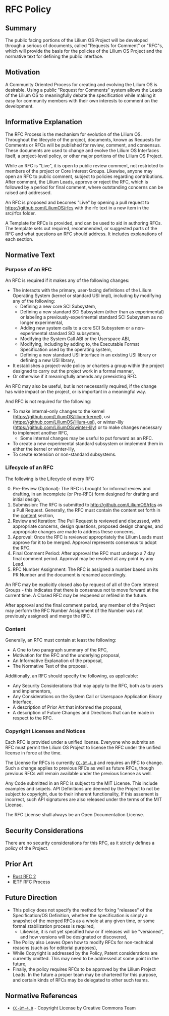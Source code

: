 # RFC Policy

## Summary

The public facing portions of the Lilium OS Project will be developed through a serious of documents, called "Requests for Comment" or "RFC"s, which will provide the basis for the policies of the Lilium OS Project and the normative text for defining the public interface.

## Motivation

A Community Oriented Process for creating and evolving the Lilium OS is desirable. Using a public "Request for Comments" system allows the Leads of the Lilium OS to meaningfully debate the specification while making it easy for community members with their own interests to comment on the development.

## Informative Explanation

The RFC Process is the mechanism for evolution of the Lilium OS. Throughout the lifecycle of the project, documents, known as Requests for Comments or RFCs will be published for review, comment, and consensus. These documents are used to change and evolve the Lilium OS Interfaces itself, a project-level policy, or other major portions of the Lilium OS Project.

While an RFC is "Live", it is open to public review comment, not restricted to members of the project or Core Interest Groups. Likewise, anyone may open an RFC to public comment, subject to policies regarding contributions. After comment, the Lilium Leads, approve or reject the RFC, which is followed by a period for final comment, where outstanding concerns can be raised and addressed.

An RFC is proposed and becomes "Live" by opening a pull request to https://github.com/LiliumOS/rfcs with the rfc text in a new item in the src/rfcs folder.

A Template for RFCs is provided, and can be used to aid in authoring RFCs. The template sets out required, recommended, or suggested parts of the RFC and what questions an RFC should address. It includes explanations of each section.

## Normative Text

### Purpose of an RFC

An RFC is required if it makes any of the following changes:
* The interacts with the primary, user-facing definitions of the Lilium Operating System (kernel or standard USI impl), including by modifying any of the following:
    * Defining a new core SCI Subsystem,
    * Defining a new standard SCI Subsystem (other than as experimental) or labeling a previously-experimental standard SCI Subsystem as no longer experimental,
    * Adding new system calls to a core SCI Subsystem or a non-experimental standard SCI subsystem,
    * Modifying the System Call ABI or the Userspace ABI,
    * Modifying, including by adding to, the Executable Format Specification used by the operating system,
    * Defining a new standard USI interface in an existing USI library or defining a new USI library,
* It establishes a project-wide policy or charters a group within the project designed to carry out the project work in a formal manner,
* Or otherwise if it meaningfully amends any preexisting RFC.

An RFC may also be useful, but is not necessarily required, if the change has wide impact on the project, or is important in a meaningful way.

And RFC is not required for the following:
* To make internal-only changes to the kernel (<https://github.com/LiliumOS/lilium-kernel>), usi (<https://github.com/LiliumOS/lilium-usi>), or winter-lily (<https://github.com/LiliumOS/winter-lily>) or to make changes necessary to implement another RFC,
    * Some internal changes may be useful to put forward as an RFC.
* To create a new experimental standard subsystem or implement them in either the kernel or winter-lily,
* To create extension or non-standard subsystems.

### Lifecycle of an RFC

The following is the Lifecycle of every RFC

0. Pre-Review (Optional): The RFC is brought for informal review and drafting, in an incomplete (or Pre-RFC) form designed for drafting and initial design,
1. Submission: The RFC is submitted to <http://github.com/LiliumOS/rfcs> as a Pull Request. Generally, the RFC must contain the content set forth in the [content](#content) section,
2. Review and Iteration: The Pull Request is reviewed and discussed, with appropriate concerns, design questions, proposed design changes, and appropriate changes are made to address these concerns, 
3. Approval: Once the RFC is reviewed appropriately the Lilium Leads must approve for it to be merged. Approval represents consensus to adopt the RFC.
4. Final Comment Period: After approval the RFC must undergo a 7 day final comment period. Approval may be revoked at any point by any Lead.
4. RFC Number Assignment: The RFC is assigned a number based on its PR Number and the document is renamed accordingly.

An RFC may be explicitly closed also by request of all of the Core Interest Groups - this indicates that there is consensus not to move forward at the current time. A Closed RFC may be reopened or refiled in the future.

After approval and the final comment period, any member of the Project may perform the RFC Number Assignment (if the Number was not previously assigned) and merge the RFC.

### Content

Generally, an RFC must contain at least the following:
* A One to two paragraph summary of the RFC,
* Motivation for the RFC and the underlying proposal,
* An Informative Explanation of the proposal,
* The Normative Text of the proposal.

Additionally, an RFC should specify the following, as applicable:
* Any Security Considerations that may apply to the RFC, both as to users and implementors,
* Any Considerations on the System Call or Userspace Application Binary Interface,
* A description of Prior Art that informed the proposal,
* A description of Future Changes and Directions that can be made in respect to the RFC.

### Copyright Licenses and Notices

Each RFC is provided under a unified license. Everyone who submits an RFC must permit the Lilium OS Project to license the RFC under the unified license in force at the time. 

The License for RFCs is currently [`CC-BY-4.0`] and requires an RFC to change. 
Such a change applies to previous RFCs as well as future RFCs, though previous RFCs will remain available under the previous license as well.

Any Code submitted in an RFC is subject to the MIT License. This include examples and snipets. 
API Definitions are deemed by the Project to not be subject to copyright, due to their inherent functionality, 
If this assement is incorrect, such API signatures are also released under the terms of the MIT License.

The RFC License shall always be an Open Documentation License.

## Security Considerations

There are no security considerations for this RFC, as it strictly defines a policy of the Project.

## Prior Art

* [Rust RFC 2](https://rust-lang.github.io/rfcs/0002-rfc-process.html)
* IETF RFC Process

## Future Direction

* This policy does not specify the method for fixing "releases" of the Specification/OS Definition, whether the specification is simply a snapshot of the merged RFCs as a whole at any given time, or some formal stabilization process is required,
    * Likewise, it is not yet specified how or if releases will be "versioned", and how versions will be designated or discovered,
* The Policy also Leaves Open how to modify RFCs for non-technical reasons (such as for editorial purposes),
* While Copyright is addressed by the Policy, Patent considerations are currently omitted. This may need to be addressed at some point in the future,
* Finally, the policy requires RFCs to be approved by the Lilium Project Leads. In the future a proper team may be chartered for this purpose, and certain kinds of RFCs may be delegated to other such teams.

## Normative References

- [`CC-BY-4.0`] - Copyright License by Creative Commons Team


[`CC-BY-4.0`]: <https://creativecommons.org/licenses/by/4.0/legalcode.en>